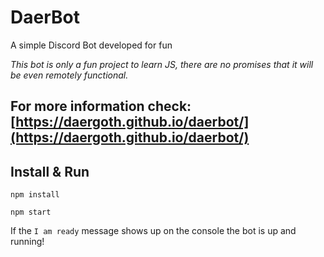 # DaerBot

A simple Discord Bot developed for fun

_This bot is only a fun project to learn JS, there are no promises that it will be even remotely functional._

## For more information check:  [https://daergoth.github.io/daerbot/](https://daergoth.github.io/daerbot/)

## Install & Run
```
npm install 

npm start
```
If the `I am ready` message shows up on the console the bot is up and running!
